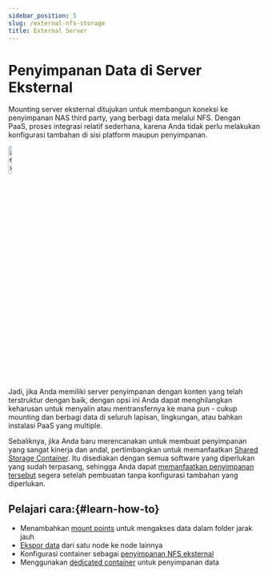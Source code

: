 ```yaml
---
sidebar_position: 5
slug: /external-nfs-storage
title: External Server
---
```


# Penyimpanan Data di Server Eksternal

Mounting server eksternal ditujukan untuk membangun koneksi ke penyimpanan NAS third party, yang berbagi data melalui NFS. Dengan PaaS, proses integrasi relatif sederhana, karena Anda tidak perlu melakukan konfigurasi tambahan di sisi platform maupun penyimpanan.

<img src="https://assets.dewacloud.com/dewacloud-docs/data-storage/use-case/external-server/01-external-storage-server.png" alt="external storage server" width="12%"/>

Jadi, jika Anda memiliki server penyimpanan dengan konten yang telah terstruktur dengan baik, dengan opsi ini Anda dapat menghilangkan keharusan untuk menyalin atau mentransfernya ke mana pun - cukup mounting dan berbagi data di seluruh lapisan, lingkungan, atau bahkan instalasi PaaS yang multiple.

Sebaliknya, jika Anda baru merencanakan untuk membuat penyimpanan yang sangat kinerja dan andal, pertimbangkan untuk memanfaatkan [Shared Storage Container](<https://docs.dewacloud.com/docs/shared-storage-container/>). Itu disediakan dengan semua software yang diperlukan yang sudah terpasang, sehingga Anda dapat [memanfaatkan penyimpanan tersebut](<https://docs.dewacloud.com/docs/dedicated-storage/>) segera setelah pembuatan tanpa konfigurasi tambahan yang diperlukan.

## Pelajari cara:{#learn-how-to}

  * Menambahkan [mount points](<https://docs.dewacloud.com/docs/mount-points/>) untuk mengakses data dalam folder jarak jauh
  * [Ekspor data](<https://docs.dewacloud.com/docs/storage-exports/>) dari satu node ke node lainnya
  * Konfigurasi container sebagai [penyimpanan NFS eksternal](<https://docs.dewacloud.com/docs/configure-external-nfs-server/>)
  * Menggunakan [dedicated container](<https://docs.dewacloud.com/docs/dedicated-storage/>) untuk penyimpanan data